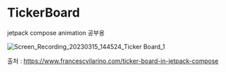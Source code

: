 # TickerBoard
jetpack compose animation 공부용

![Screen_Recording_20230315_144524_Ticker Board_1](https://user-images.githubusercontent.com/39761087/225231619-35d00332-f3dc-4994-bed9-8511e3e13c6e.gif)


출처 : https://www.francescvilarino.com/ticker-board-in-jetpack-compose
